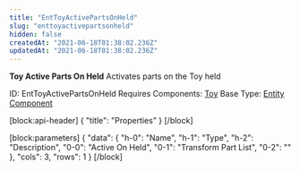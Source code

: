 ```yaml
---
title: "EntToyActivePartsOnHeld"
slug: "enttoyactivepartsonheld"
hidden: false
createdAt: "2021-06-18T01:38:02.236Z"
updatedAt: "2021-06-18T01:38:02.236Z"
---
```

**Toy Active Parts On Held**
Activates parts on the Toy held

ID: EntToyActivePartsOnHeld
Requires Components: [Toy](doc:enttoy)
Base Type: [Entity Component](doc:componententity)

[block:api-header]
{
  "title": "Properties"
}
[/block]

[block:parameters]
{
  "data": {
    "h-0": "Name",
    "h-1": "Type",
    "h-2": "Description",
    "0-0": "Active On Held",
    "0-1": "Transform Part List",
    "0-2": ""
  },
  "cols": 3,
  "rows": 1
}
[/block]